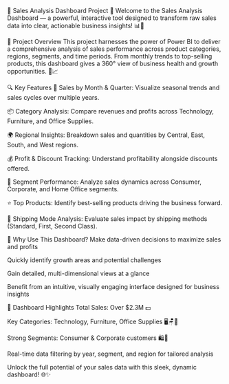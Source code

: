 🌟 Sales Analysis Dashboard Project 🌟
Welcome to the Sales Analysis Dashboard — a powerful, interactive tool designed to transform raw sales data into clear, actionable business insights! 📊🚀

🚀 Project Overview
This project harnesses the power of Power BI to deliver a comprehensive analysis of sales performance across product categories, regions, segments, and time periods. From monthly trends to top-selling products, this dashboard gives a 360° view of business health and growth opportunities. 💼📈

🔍 Key Features
📅 Sales by Month & Quarter: Visualize seasonal trends and sales cycles over multiple years.

📦 Category Analysis: Compare revenues and profits across Technology, Furniture, and Office Supplies.

🌍 Regional Insights: Breakdown sales and quantities by Central, East, South, and West regions.

💰 Profit & Discount Tracking: Understand profitability alongside discounts offered.

🛒 Segment Performance: Analyze sales dynamics across Consumer, Corporate, and Home Office segments.

⭐ Top Products: Identify best-selling products driving the business forward.

🚚 Shipping Mode Analysis: Evaluate sales impact by shipping methods (Standard, First, Second Class).

🎯 Why Use This Dashboard?
Make data-driven decisions to maximize sales and profits

Quickly identify growth areas and potential challenges

Gain detailed, multi-dimensional views at a glance

Benefit from an intuitive, visually engaging interface designed for business insights

📌 Dashboard Highlights
Total Sales: Over $2.3M 💵

Key Categories: Technology, Furniture, Office Supplies 🖥️🪑📎

Strong Segments: Consumer & Corporate customers 🛍️🏢

Real-time data filtering by year, segment, and region for tailored analysis

Unlock the full potential of your sales data with this sleek, dynamic dashboard! 🌐✨
